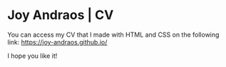 # Joy Andraos | CV
You can access my CV that I made with HTML and CSS on the following link: https://joy-andraos.github.io/

I hope you like it!
